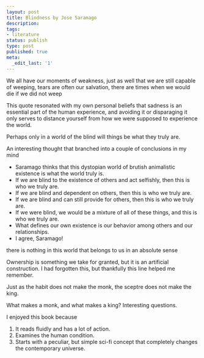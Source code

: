 ```yaml
---
layout: post
title: Blindness by Jose Saramago
description: 
tags:
- literature
status: publish
type: post
published: true
meta:
  _edit_last: '1'
---
```


We all have our moments of weakness, just as well that we are still capable of weeping, tears are often our salvation, there are times when we would die if we did not weep

This quote resonated with my own personal beliefs that sadness is an essential part of the human experience, and avoiding it or disparaging it only serves to distance yourself from how we were supposed to experience the world.

Perhaps only in a world of the blind will things be what they truly are.

An interesting thought that branched into a couple of conclusions in my mind
* Saramago thinks that this dystopian world of brutish animalistic existence is what the world truly is.
* If we are blind to the existence of others and act selfishly, then this is who we truly are.
* If we are blind and dependent on others, then this is who we truly are.
* If we are blind and can still provide for others, then this is who we truly are.
* If we were blind, we would be a mixture of all of these things, and this is who we truly are. 
* What defines our own existence is our behavior among others and our relationships. 
* I agree, Saramago!

there is nothing in this world that belongs to us in an absolute sense

Ownership is something we take for granted, but it is an artificial construction. I had forgotten this, but thankfully this line helped me remember.

Just as the habit does not make the monk, the sceptre does not make the king.

What makes a monk, and what makes a king? Interesting questions.

I enjoyed this book because 
1. It reads fluidly and has a lot of action.
2. Examines the human condition.
3. Starts with a peculiar, but simple sci-fi concept that completely changes the contemporary universe.


